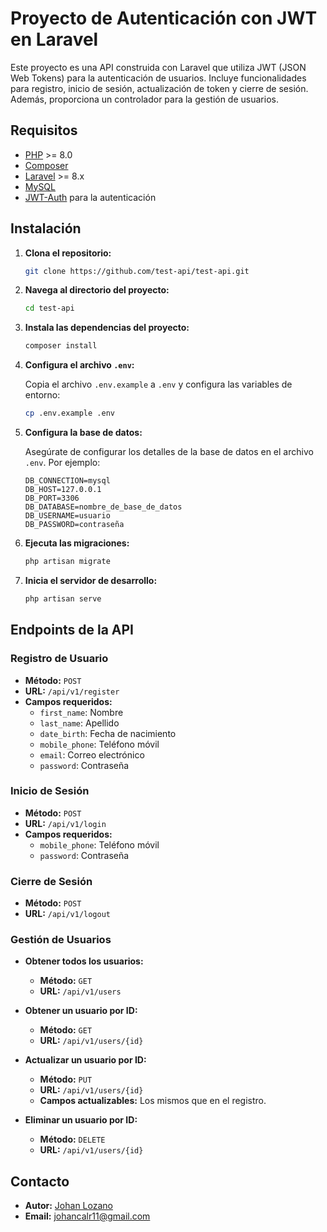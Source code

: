 # Proyecto de Autenticación con JWT en Laravel

Este proyecto es una API construida con Laravel que utiliza JWT (JSON Web Tokens) para la autenticación de usuarios. Incluye funcionalidades para registro, inicio de sesión, actualización de token y cierre de sesión. Además, proporciona un controlador para la gestión de usuarios.

## Requisitos

- [PHP](https://www.php.net/manual/es/intro-whatis.php) >= 8.0
- [Composer](https://getcomposer.org/) 
- [Laravel](https://laravel.com/docs) >= 8.x
- [MySQL](https://www.mysql.com/)
- [JWT-Auth](https://jwt-auth.readthedocs.io/en/docs/) para la autenticación

## Instalación

1. **Clona el repositorio:**

    ```bash
    git clone https://github.com/test-api/test-api.git
    ```

2. **Navega al directorio del proyecto:**

    ```bash
    cd test-api
    ```

3. **Instala las dependencias del proyecto:**

    ```bash
    composer install
    ```

4. **Configura el archivo `.env`:**

    Copia el archivo `.env.example` a `.env` y configura las variables de entorno:

    ```bash
    cp .env.example .env
    ```

5. **Configura la base de datos:**

    Asegúrate de configurar los detalles de la base de datos en el archivo `.env`. Por ejemplo:

    ```env
    DB_CONNECTION=mysql
    DB_HOST=127.0.0.1
    DB_PORT=3306
    DB_DATABASE=nombre_de_base_de_datos
    DB_USERNAME=usuario
    DB_PASSWORD=contraseña
    ```

6. **Ejecuta las migraciones:**

    ```bash
    php artisan migrate
    ```

7. **Inicia el servidor de desarrollo:**

    ```bash
    php artisan serve
    ```

## Endpoints de la API

### Registro de Usuario

- **Método:** `POST`
- **URL:** `/api/v1/register`
- **Campos requeridos:**
  - `first_name`: Nombre
  - `last_name`: Apellido
  - `date_birth`: Fecha de nacimiento
  - `mobile_phone`: Teléfono móvil
  - `email`: Correo electrónico
  - `password`: Contraseña

### Inicio de Sesión

- **Método:** `POST`
- **URL:** `/api/v1/login`
- **Campos requeridos:**
  - `mobile_phone`: Teléfono móvil
  - `password`: Contraseña

### Cierre de Sesión

- **Método:** `POST`
- **URL:** `/api/v1/logout`

### Gestión de Usuarios

- **Obtener todos los usuarios:**
  - **Método:** `GET`
  - **URL:** `/api/v1/users`
  
- **Obtener un usuario por ID:**
  - **Método:** `GET`
  - **URL:** `/api/v1/users/{id}`

- **Actualizar un usuario por ID:**
  - **Método:** `PUT`
  - **URL:** `/api/v1/users/{id}`
  - **Campos actualizables:** Los mismos que en el registro.

- **Eliminar un usuario por ID:**
  - **Método:** `DELETE`
  - **URL:** `/api/v1/users/{id}`


## Contacto

- **Autor:** [Johan Lozano](https://github.com/johancalr)
- **Email:** johancalr11@gmail.com
